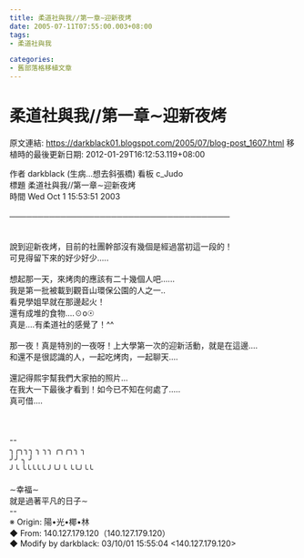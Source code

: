 ```yaml
---
title: 柔道社與我//第一章∼迎新夜烤
date: 2005-07-11T07:55:00.003+08:00
tags: 
- 柔道社與我

categories:
- 舊部落格移植文章
---
```


# 柔道社與我//第一章∼迎新夜烤

原文連結: https://darkblack01.blogspot.com/2005/07/blog-post_1607.html
移植時的最後更新日期: 2012-01-29T16:12:53.119+08:00

作者 darkblack (生病...想去斜張橋) 看板 c_Judo<br />標題 柔道社與我//第一章∼迎新夜烤<br />時間 Wed Oct 1 15:53:51 2003<br /><br /><a name='more'></a>───────────────────────────────────────<br /><br /><br />說到迎新夜烤，目前的社團幹部沒有幾個是經過當初這一段的！<br />可見得留下來的好少好少.....<br /><br />想起那一天，來烤肉的應該有二十幾個人吧......<br />我是第一批被載到觀音山環保公園的人之一..<br />看見學姐早就在那邊起火！<br />還有成堆的食物....☉o☉<br />真是....有柔道社的感覺了！^^<br /><br />那一夜！真是特別的一夜呀！上大學第一次的迎新活動，就是在這邊....<br />和還不是很認識的人，一起吃烤肉，一起聊天....<br /><br />還記得熙宇幫我們大家拍的照片...<br />在我大一下最後才看到！如今已不知在何處了.....<br />真可借....<br /><br /><br /><br />--<br />╮╭╮╮╮ ╮ ╮╮ ╭╮╭╮╮ ╮<br />╯╯ ╮ ╯<br />╯╰ ╰╰╰╰╰ ╯╰╯╰ ╰╰╯╰╰<br /><br />∼幸福∼<br />就是過著平凡的日子∼<br />--<br />※ Origin: 陽•光•椰•林<br />◆ From: 140.127.179.120（140.127.179.120）<br />◆ Modify by darkblack: 03/10/01 15:55:04 &lt;140.127.179.120&gt;
